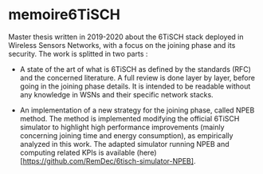 # memoire6TiSCH

Master thesis written in 2019-2020 about the 6TiSCH stack deployed in Wireless Sensors Networks, with a focus on the joining phase and its security.
The work is splitted in two parts :

* A state of the art of what is 6TiSCH as defined by the standards (RFC) and the concerned literature. A full review is done layer by layer, before going in the joining phase details. It is intended to be readable without any knowledge in WSNs and their specific network stacks.  

* An implementation of a new strategy for the joining phase, called NPEB method. The method is implemented modifying the official 6TiSCH simulator to highlight high performance improvements (mainly concerning joining time and energy consumption), as empirically analyzed in this work. The adapted simulator running NPEB and computing related KPIs is available (here)[https://github.com/RemDec/6tisch-simulator-NPEB].  
